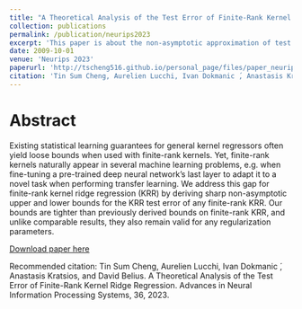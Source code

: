 ```yaml
---
title: "A Theoretical Analysis of the Test Error of Finite-Rank Kernel Ridge Regression"
collection: publications
permalink: /publication/neurips2023
excerpt: 'This paper is about the non-asymptotic approximation of test error in kernel method.'
date: 2009-10-01
venue: 'Neurips 2023'
paperurl: 'http://tscheng516.github.io/personal_page/files/paper_neurips2023.pdf'
citation: 'Tin Sum Cheng, Aurelien Lucchi, Ivan Dokmanic ́, Anastasis Kratsios, and David Belius. A Theoretical Analysis of the Test Error of Finite-Rank Kernel Ridge Regression. Advances in Neural Information Processing Systems, 36, 2023. '
---
```


Abstract
=====
Existing statistical learning guarantees for general kernel regressors often yield loose bounds when used with finite-rank kernels. Yet, finite-rank kernels naturally appear in several machine learning problems, e.g. when fine-tuning a pre-trained deep neural network’s last layer to adapt it to a novel task when performing transfer learning. We address this gap for finite-rank kernel ridge regression (KRR) by deriving sharp non-asymptotic upper and lower bounds for the KRR test error of any finite-rank KRR. Our bounds are tighter than previously derived bounds on finite-rank KRR, and unlike comparable results, they also remain valid for any regularization parameters. 

[Download paper here](http://tscheng516.github.io/personal_page/files/paper_neurips2023.pdf)

Recommended citation: Tin Sum Cheng, Aurelien Lucchi, Ivan Dokmanic ́, Anastasis Kratsios, and David Belius. A Theoretical Analysis of the Test Error of Finite-Rank Kernel Ridge Regression. Advances in Neural Information Processing Systems, 36, 2023. 
